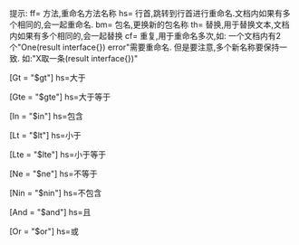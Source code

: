 提示:
ff= 方法,重命名方法名称
hs= 行首,跳转到行首进行重命名.文档内如果有多个相同的,会一起重命名.
bm= 包名,更换新的包名称
th= 替换,用于替换文本,文档内如果有多个相同的,会一起替换
cf= 重复,用于重命名多次,如: 一个文档内有2个"One(result interface{}) error"需要重命名.
    但是要注意,多个新名称要保持一致. 如:"X取一条(result interface{})"


[Gt  = "$gt"]
hs=大于

[Gte = "$gte"]
hs=大于等于

[In  = "$in"]
hs=包含

[Lt  = "$lt"]
hs=小于

[Lte = "$lte"]
hs=小于等于

[Ne  = "$ne"]
hs=不等于

[Nin = "$nin"]
hs=不包含

[And = "$and"]
hs=且

[Or  = "$or"]
hs=或
